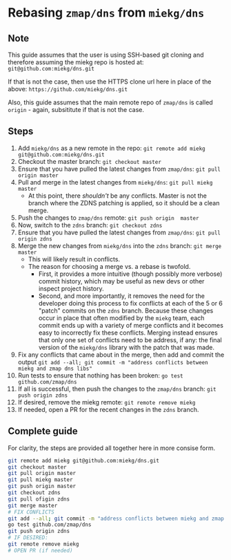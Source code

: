 # Rebasing `zmap/dns` from `miekg/dns`

## Note

This guide assumes that the user is using SSH-based git cloning and therefore assuming the miekg repo is hosted at: `git@github.com:miekg/dns.git`

If that is not the case, then use the HTTPS clone url here in place of the above: `https://github.com/miekg/dns.git`

Also, this guide assumes that the main remote repo of `zmap/dns` is called `origin` - again, subsititute if that is not the case.

## Steps

1. Add `miekg/dns` as a new remote in the repo: `git remote add miekg git@github.com:miekg/dns.git`
2. Checkout the master branch: `git checkout master`
3. Ensure that you have pulled the latest changes from `zmap/dns`: `git pull origin master`
3. Pull and merge in the latest changes from `miekg/dns`: `git pull miekg master`
    - At this point, there _shouldn't_ be any conflicts. Master is not the branch where the ZDNS patching is applied, so it should be a clean merge.
4. Push the changes to `zmap/dns` remote: `git push origin  master`
5. Now, switch to the `zdns` branch: `git checkout zdns`
6. Ensure that you have pulled the latest changes from `zmap/dns`: `git pull origin zdns`
7. Merge the new changes from `miekg/dns` into the `zdns` branch: `git merge master`
    - This will likely result in conflicts.
    - The reason for choosing a merge vs. a rebase is twofold. 
        - First, it provides a more intuitive (though possibly more verbose) commit history, which may be useful as new devs or other inspect project history.
        - Second, and more importantly, it removes the need for the developer doing this process to fix conflicts at each of the 5 or 6 "patch" commits on the `zdns` branch. Because these changes occur in place that often modified by the `miekg` team, each commit ends up with a variety of merge conflicts and it becomes easy to incorrectly fix these conflicts. Merging instead ensures that only one set of conflicts need to be address, if any: the final version of the `miekg/dns` library with the patch that was made.
8. Fix any conflicts that came about in the merge, then add and commit the output `git add --all; git commit -m "address conflicts between miekg and zmap dns libs"`
9. Run tests to ensure that nothing has been broken: `go test github.com/zmap/dns`
10. If all is successful, then push the changes to the `zmap/dns` branch: `git push origin zdns`
12. If desired, remove the miekg remote: `git remote remove miekg`
11. If needed, open a PR for the recent changes in the `zdns` branch.

## Complete guide

For clarity, the steps are provided all together here in more consise form.

```bash
git remote add miekg git@github.com:miekg/dns.git
git checkout master
git pull origin master
git pull miekg master
git push origin master
git checkout zdns
git pull ofigin zdns
git merge master
# FIX CONFLICTS
git add --all; git commit -m "address conflicts between miekg and zmap dns libs"
go test github.com/zmap/dns
git push origin zdns
# IF DESIRED:
git remote remove miekg
# OPEN PR (if needed)
```